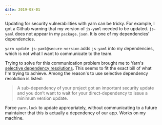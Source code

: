 ```yaml
---
date: 2019-08-01
---
```


Updating for security vulnerabilities with yarn can be tricky.
For example, I got a Github warning that my version of `js-yaml` needed to be updated.
`js-yaml` does not appear in my `package.json`.
It is one of my dependencies' dependencies.

`yarn update js-yaml@secure-version` adds `js-yaml` into my dependencies, which is not what I want to communicate to the team.

Trying to solve for this communication problem brought me to Yarn's [selective dependency resolutions][].
This seems to fit the exact bill of what I'm trying to achieve.
Among the reason's to use selective dependency resolution is listed:

> A sub-dependency of your project got an important security update and you don’t want to wait for your direct-dependency to issue a minimum version update.

Force `yarn.lock` to update appropriately, without communicating to a future maintainer that this is actually a dependency of our app.
Works on my machine.

[selective dependency resolutions]: https://yarnpkg.com/en/docs/selective-version-resolutions

